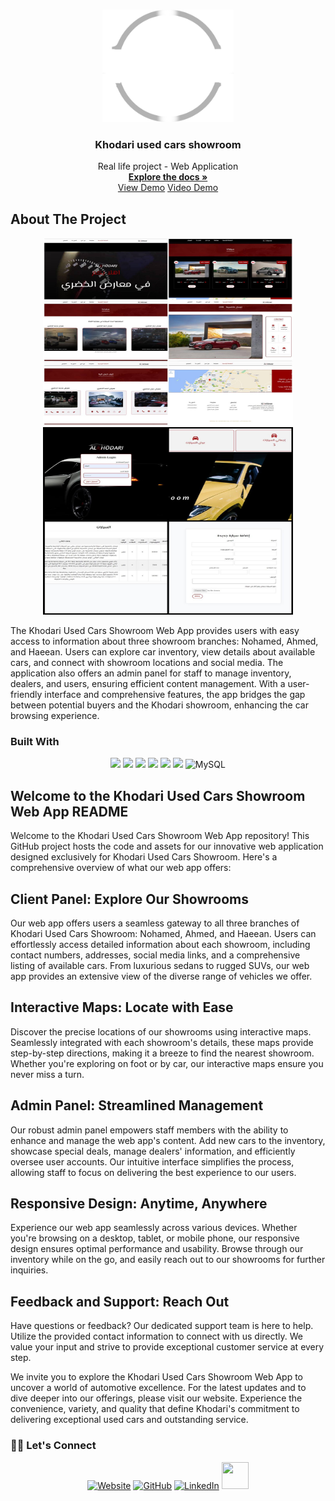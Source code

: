 <!-- Improved compatibility of back to top link: See: https://github.com/othneildrew/Best-README-Template/pull/73 -->
<a name="readme-top"></a>
<!--
*** Thanks for checking out the Best-README-Template. If you have a suggestion
*** that would make this better, please fork the repo and create a pull request
*** or simply open an issue with the tag "enhancement".
*** Don't forget to give the project a star!
*** Thanks again! Now go create something AMAZING! :D
-->

<!-- PROJECT LOGO -->
<br />
<div align="center">
  <a href="https://github.com/asanes19">
    <img src="Readme/whitelogo.png" alt="Logo" width="210" height="180">
  </a>

  <h3 align="center">Khodari used cars showroom</h3>

  <p align="center">
Real life project - Web Application
    <br />
    <a href="https://github.com/asanes19/KhodariShowroom"><strong>Explore the docs »</strong></a>
    <br />
    <a href="http://khodari.infinityfreeapp.com/">View Demo</a>
    <a href="https://dreamy-fox-1e6c6c.netlify.app/">Video Demo</a>
  </p>
</div>

<!-- ABOUT THE PROJECT -->
## About The Project

<p align="center">
  <a href="https://github.com/asanes19">
    <img src="Readme/clint.jpg" alt="Clint" width="400" height="300">
    <img src="Readme/admin.jpg" alt="Admin" width="400" height="300">
  </a>
</p>

The Khodari Used Cars Showroom Web App provides users with easy access to information about three showroom branches: Nohamed, Ahmed, and Haeean. Users can explore car inventory, view details about available cars, and connect with showroom locations and social media. The application also offers an admin panel for staff to manage inventory, dealers, and users, ensuring efficient content management. With a user-friendly interface and comprehensive features, the app bridges the gap between potential buyers and the Khodari showroom, enhancing the car browsing experience.



### Built With

<p align="center" style="cursor: pointer;">
<img src="https://img.shields.io/badge/javascript%20-%23323330.svg?&style=for-the-badge&logo=javascript&logoColor=%23F7DF1E">
<img src="https://img.shields.io/badge/html5%20-%23E34F26.svg?&style=for-the-badge&logo=html5&logoColor=white">
<img src="https://img.shields.io/badge/css3%20-%231572B6.svg?&style=for-the-badge&logo=css3&logoColor=white">
  <img src="https://img.shields.io/static/v1?style=for-the-badge&message=PHP&color=777BB4&logo=PHP&logoColor=FFFFFF&label=">
  <img src="https://img.shields.io/badge/bootstrap%20-%23563D7C.svg?&style=for-the-badge&logo=bootstrap&logoColor=white">
<img src="https://img.shields.io/static/v1?style=for-the-badge&amp;message=SwiperJS&amp;color=6332F6&amp;logo=Swiper&amp;logoColor=FFFFFF&amp;label=">
<img alt="MySQL" src="https://img.shields.io/badge/MySQL-%2300f.svg?style=for-the-badge&logo=MySQL&logoColor=white">

## Welcome to the Khodari Used Cars Showroom Web App README

Welcome to the Khodari Used Cars Showroom Web App repository! This GitHub project hosts the code and assets for our innovative web application designed exclusively for Khodari Used Cars Showroom. Here's a comprehensive overview of what our web app offers:

## Client Panel: Explore Our Showrooms
Our web app offers users a seamless gateway to all three branches of Khodari Used Cars Showroom: Nohamed, Ahmed, and Haeean. Users can effortlessly access detailed information about each showroom, including contact numbers, addresses, social media links, and a comprehensive listing of available cars. From luxurious sedans to rugged SUVs, our web app provides an extensive view of the diverse range of vehicles we offer.

## Interactive Maps: Locate with Ease
Discover the precise locations of our showrooms using interactive maps. Seamlessly integrated with each showroom's details, these maps provide step-by-step directions, making it a breeze to find the nearest showroom. Whether you're exploring on foot or by car, our interactive maps ensure you never miss a turn.

## Admin Panel: Streamlined Management
Our robust admin panel empowers staff members with the ability to enhance and manage the web app's content. Add new cars to the inventory, showcase special deals, manage dealers' information, and efficiently oversee user accounts. Our intuitive interface simplifies the process, allowing staff to focus on delivering the best experience to our users.

## Responsive Design: Anytime, Anywhere
Experience our web app seamlessly across various devices. Whether you're browsing on a desktop, tablet, or mobile phone, our responsive design ensures optimal performance and usability. Browse through our inventory while on the go, and easily reach out to our showrooms for further inquiries.

## Feedback and Support: Reach Out
Have questions or feedback? Our dedicated support team is here to help. Utilize the provided contact information to connect with us directly. We value your input and strive to provide exceptional customer service at every step.

We invite you to explore the Khodari Used Cars Showroom Web App to uncover a world of automotive excellence. For the latest updates and to dive deeper into our offerings, please visit our website. Experience the convenience, variety, and quality that define Khodari's commitment to delivering exceptional used cars and outstanding service.






 

<h3> 🙋‍♀️ Let's Connect </h3>
<p  align="center">
<a href="https://animated-dodol-f567aa.netlify.app/"><img src="https://img.icons8.com/bubbles/50/000000/web.png" alt="Website"/></a>
<a href="https://github.com/asanes19"><img src="https://img.icons8.com/bubbles/50/000000/github.png" alt="GitHub"/></a>
<a href="https://www.linkedin.com/in/abdelrahmansherif1930/"><img src="https://img.icons8.com/bubbles/50/000000/linkedin.png" alt="LinkedIn"/></a>
<a href="https://twitter.com/ASANES19"><img src="https://www.cdnlogo.com/logos/t/96/twitter-icon.svg" width='43px' height='43px' padding='5px'></a>
</p>




